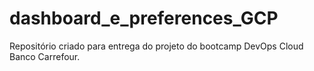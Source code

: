 # dashboard_e_preferences_GCP
Repositório criado para entrega do projeto do bootcamp DevOps Cloud Banco Carrefour.
